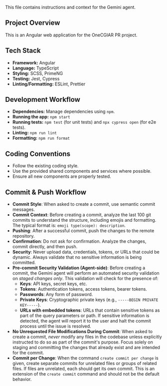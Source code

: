 This file contains instructions and context for the Gemini agent.

## Project Overview

This is an Angular web application for the OneCGIAR PR project.

## Tech Stack

-   **Framework:** Angular
-   **Language:** TypeScript
-   **Styling:** SCSS, PrimeNG
-   **Testing:** Jest, Cypress
-   **Linting/Formatting:** ESLint, Prettier

## Development Workflow

-   **Dependencies:** Manage dependencies using `npm`.
-   **Running the app:** `npm start`
-   **Running tests:** `npm test` (for unit tests) and `npx cypress open` (for e2e tests).
-   **Linting:** `npm run lint`
-   **Formatting:** `npm run format`

## Coding Conventions

-   Follow the existing coding style.
-   Use the provided shared components and services where possible.
-   Ensure all new components are properly tested.

## Commit & Push Workflow

-   **Commit Style**: When asked to create a commit, use semantic commit messages.
-   **Commit Context**: Before creating a commit, analyze the last 100 git commits to understand the structure, including emojis and formatting. The typical format is: `emoji type(scope): description`.
-   **Pushing**: After a successful commit, push the changes to the remote repository.
-   **Confirmation**: Do not ask for confirmation. Analyze the changes, commit directly, and then push.
-   **Security**: Never upload data, credentials, tokens, or URLs that could be dynamic. Always validate that no sensitive information is being committed.
-   **Pre-commit Security Validation (Agent-side)**: Before creating a commit, the Gemini agent will perform an automated security validation on *staged changes only*. This validation will check for the presence of:
    -   **Keys**: API keys, secret keys, etc.
    -   **Tokens**: Authentication tokens, access tokens, bearer tokens.
    -   **Passwords**: Any form of password.
    -   **Private Keys**: Cryptographic private keys (e.g., `-----BEGIN PRIVATE KEY-----`).
    -   **URLs with embedded tokens**: URLs that contain sensitive tokens as part of the query parameters or path.
    If sensitive information is detected, the agent will report it to the user and halt the commit process until the issue is resolved.
-   **No Unrequested File Modifications During Commit**: When asked to create a commit, *never* modify any files in the codebase unless explicitly instructed to do so as part of the commit's purpose. Focus solely on staging and committing the changes that already exist and are intended for the commit.
-   **Commit per Change**: When the command `create commit per change` is given, create separate commits for unrelated files or groups of related files. If files are unrelated, each should get its own commit. This is an extension of the `create commit` command and should not be the default behavior.
